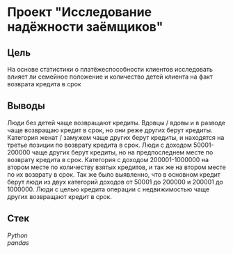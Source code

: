 # Проект "Исследование надёжности заёмщиков"


## Цель
На основе статистики о платёжеспособности клиентов исследовать влияет ли семейное положение и количество детей клиента на факт возврата кредита в срок

## Выводы
Люди без детей чаще возвращают кредиты.
Вдовцы / вдовы и в разводе чаще возвращаю кредит в срок, но они реже других берут кредиты.
Категория женат / замужем чаще других берут кредиты, и находятся на третье позиции по возврату кредита в срок.
Люди с доходом 50001-200000 чаще других берут кредиты, но на предпоследнем месте по возврату кредита в срок.
Категория с доходом 200001-1000000 на втором месте по количеству взятых кредитов, и так же на втором месте по их возврату в срок.
Так же было выявленно, что в основном кредит берут люди из двух категорий доходов от 50001 до 200000 и 200001 до 1000000.
Люди с целью кредита операции с недвижимостью чаще других возвращают кредит в срок.
## Стек
*Python*  
*pandas*



